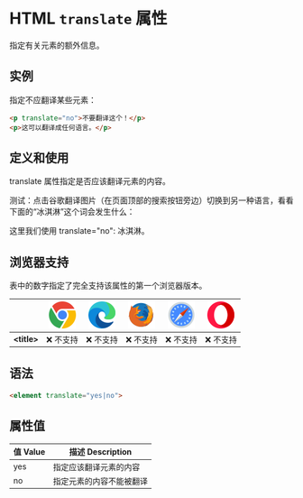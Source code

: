 HTML `translate` 属性
===

指定有关元素的额外信息。

## 实例

指定不应翻译某些元素：

```html idoc:preview
<p translate="no">不要翻译这个！</p>
<p>这可以翻译成任何语言。</p>
```

## 定义和使用

translate 属性指定是否应该翻译元素的内容。

测试：点击谷歌翻译图片（在页面顶部的搜索按钮旁边）切换到另一种语言，看看下面的“冰淇淋”这个词会发生什么：
<!--rehype:style=color:#ff5722;-->

这里我们使用 translate="no": <span translate="no">冰淇淋</span>。

## 浏览器支持

表中的数字指定了完全支持该属性的第一个浏览器版本。

| &nbsp; | ![chrome][1] | ![edge][2] | ![firefox][3] | ![safari][4] | ![opera][5] |
| ---- | ---- | ---- | ---- | ---- | ---- |
| __&lt;title&gt;__ | ❌ 不支持 | ❌ 不支持 | ❌ 不支持 | ❌ 不支持 | ❌ 不支持 |

## 语法

```html
<element translate="yes|no">
```

## 属性值

值 Value | 描述 Description
---- | ----
yes | 指定应该翻译元素的内容
no | 指定元素的内容不能被翻译

[1]: ../../assets/chrome.svg
[2]: ../../assets/edge.svg
[3]: ../../assets/firefox.svg
[4]: ../../assets/safari.svg
[5]: ../../assets/opera.svg